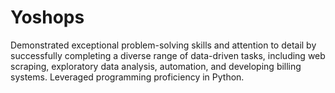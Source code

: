 # Yoshops
Demonstrated exceptional problem-solving skills and attention to detail by successfully completing a diverse range of data-driven tasks, including web scraping, exploratory data analysis, automation, and developing billing systems. Leveraged programming proficiency in Python.
